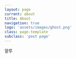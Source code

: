 ```yaml
---
layout: page
current: about
title: About
navigation: true
logo: 'assets/images/ghost.png'
class: page-template
subclass: 'post page'
---
```

얄루